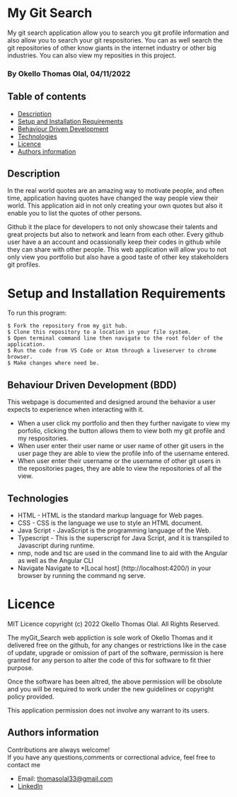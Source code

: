 # My Git Search

My git search application allow you to search you git profile information and also allow you to search your git respositories. You can as well search the git repositories of other know giants in the internet industry or other big industries. You can also view my reposities in this project. 

### By Okello Thomas Olal, 04/11/2022


## Table of contents
* [Description](#description)
* [Setup and Installation Requirements](#setup)
* [Behaviour Driven Development](#BDD)
* [Technologies](#technologies)
* [Licence](#licence)
* [Authors information](#contact)

## Description

In the real world quotes are an amazing way to motivate people, and often time, application having quotes have changed the way people view their world. This application aid in not only creating your own quotes but also it enable you to list the quotes of other persons.

Github it the place for developers to not only showcase their talents and great projects but also to network and learn from each other. Every github user have a an account and ocassionally keep their codes in github while they can share with other people. This web application will allow you to not only view you portfolio but also have a good taste of other key stakeholders git profiles. 

# Setup and Installation Requirements
To run this program:

```
$ Fork the repository from my git hub.
$ Clone this repository to a location in your file system.
$ Open terminal command line then navigate to the root folder of the application.
$ Run the code from VS Code or Atom through a liveserver to chrome browser.
$ Make changes where need be.
```
## Behaviour Driven Development (BDD)
This webpage is documented and designed around the behavior a user expects to experience when interacting with it.

- When a user click my portfolio and then they further navigate to view my porfolio, clicking the button allows them to view both my git profile and my respositories. 
- When user enter their user name or user name of other git users in the user page they are able to view the profile info of the username entered. 
- When user enter their username or the username of other git users in the repositories pages, they are able to view the repositories of all the view. 

## Technologies
* HTML - HTML is the standard markup language for Web pages.
* CSS - CSS is the language we use to style an HTML document.
* Java Script - JavaScript is the programming language of the Web.
* Typescript - This is the superscript for Java Script, and it is transpiled to Javascript during runtime. 
* nmp, node and tsc are used in the command line to aid with the Angular as well as the Angular CLI
* Navigate Navigate to *[Local host] (http://localhost:4200/) in your browser by running the command ng serve.

# Licence
MIT Licence 
copyright (c) 2022 Okello Thomas Olal. All Rights Reserved.

The myGit_Search web appliction is sole work of Okello Thomas and it delivered free on the github, for any changes or restrictions
like in the case of update, upgrade or omission of part of the software, permission is here granted for any person to alter the code of this 
for software to fit thier purpose. 

Once the software has been altred, the above permission will be obsolute and you will be required to work under the new guidelines or 
copyright policy provided. 

This application permission does not involve any warrant to its users. 


## Authors information
Contributions are always welcome!  
If you have any questions,comments or correctional advice, feel free to contact me
* Email: thomasolal33@gmail.com
* [LinkedIn](https://www.linkedin.com/in/thomas-okello-533313161/)